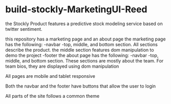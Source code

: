 # build-stockly-MarketingUI-Reed

the Stockly Product features a predictive stock modeling service based on twitter sentiment.

this repository has a marketing page and an about page
the marketing page has the following:
-navbar
-top, middle, and bottom section. All sections describe the product. the middle section features dom manipulation to demo the project
-footer
the about page has the following:
-navbar
-top, middle, and bottom section. These sections are mostly about the team. For team bios, they are displayed using dom manipulation

All pages are mobile and tablet responsive

Both the navbar and the footer have buttons that allow the user to login

All parts of the site follows a common theme
